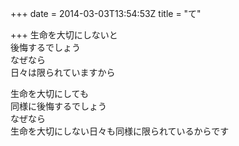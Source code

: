 +++
date = 2014-03-03T13:54:53Z
title = "て"

+++
生命を大切にしないと  
後悔するでしょう  
なぜなら  
日々は限られていますから  
  
生命を大切にしても  
同様に後悔するでしょう  
なぜなら  
生命を大切にしない日々も同様に限られているからです